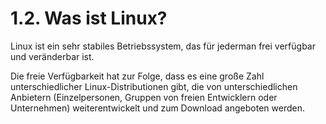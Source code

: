 # 1.2. Was ist Linux?

Linux ist ein sehr stabiles Betriebssystem, das für jederman frei verfügbar und veränderbar ist. 

Die freie Verfügbarkeit hat zur Folge, dass es eine große Zahl unterschiedlicher Linux-Distributionen gibt, die von unterschiedlichen Anbietern \(Einzelpersonen, Gruppen von freien Entwicklern oder Unternehmen\) weiterentwickelt und zum Download angeboten werden.

